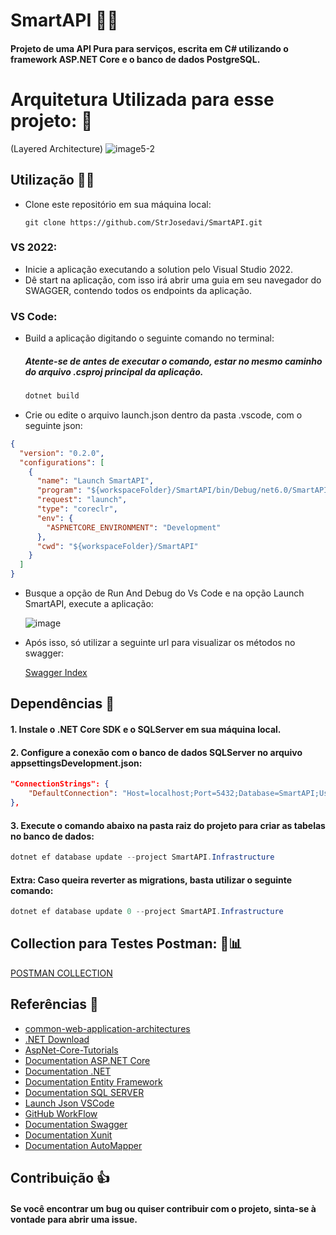 # SmartAPI 👨‍💻
#### Projeto de uma API Pura para serviços, escrita em C# utilizando o framework ASP.NET Core e o banco de dados PostgreSQL.

# Arquitetura Utilizada para esse projeto: 👷

(Layered Architecture)
![image5-2](https://github.com/StrJosedavi/SmartAPI/assets/97465437/0cd1185d-fa74-4afc-8a5e-e13fc3c52e0c)

## Utilização 👨‍🏫

- Clone este repositório em sua máquina local:
    
    ```gitbash
    git clone https://github.com/StrJosedavi/SmartAPI.git
    ```

### VS 2022:

- Inicie a aplicação executando a solution pelo Visual Studio 2022.
- Dê start na aplicação, com isso irá abrir uma guia em seu navegador do SWAGGER, contendo todos os endpoints da aplicação.

### VS Code:

- Build a aplicação digitando o seguinte comando no terminal:
  ##### Atente-se de antes de executar o comando, estar no mesmo caminho do arquivo .csproj principal da aplicação.
    
    ```powershell
    dotnet build
    ```

- Crie ou edite o arquivo launch.json dentro da pasta .vscode, com o seguinte json:

```json
{
  "version": "0.2.0",
  "configurations": [
    {
      "name": "Launch SmartAPI",
      "program": "${workspaceFolder}/SmartAPI/bin/Debug/net6.0/SmartAPI.dll",
      "request": "launch",
      "type": "coreclr",
      "env": {
        "ASPNETCORE_ENVIRONMENT": "Development"
      },
      "cwd": "${workspaceFolder}/SmartAPI"
    }
  ]
}
```

- Busque a opção de Run And Debug do Vs Code e na opção Launch SmartAPI, execute a aplicação:

    ![image](https://github.com/StrJosedavi/SmartAPI/assets/97465437/71c25a6c-a57a-4c9c-b961-93dc22f04cbe)

- Após isso, só utilizar a seguinte url para visualizar os métodos no swagger:

    [Swagger Index](https://localhost:7218/swagger/index.html)

## Dependências 🚀

#### 1. Instale o .NET Core SDK e o SQLServer em sua máquina local.

#### 2. Configure a conexão com o banco de dados SQLServer no arquivo appsettingsDevelopment.json:

```json
"ConnectionStrings": {    
    "DefaultConnection": "Host=localhost;Port=5432;Database=SmartAPI;Username=Davi;Password=123"      
},
```
 
#### 3. Execute o comando abaixo na pasta raiz do projeto para criar as tabelas no banco de dados:

```powershell
dotnet ef database update --project SmartAPI.Infrastructure
```

#### Extra: Caso queira reverter as migrations, basta utilizar o seguinte comando:

```powershell
dotnet ef database update 0 --project SmartAPI.Infrastructure
```

## Collection para Testes Postman: 🧬📊

[POSTMAN COLLECTION](https://web.postman.co/workspace/SmartAPI~3968ccf6-bdb5-42a7-826c-ebe731648148/overview)

## Referências 📖

- [common-web-application-architectures](https://learn.microsoft.com/en-us/dotnet/architecture/modern-web-apps-azure/common-web-application-architectures)
- [.NET Download](https://dotnet.microsoft.com/pt-br/download/dotnet)
- [AspNet-Core-Tutorials](https://learn.microsoft.com/pt-br/aspnet/core/tutorials/first-web-api?view=aspnetcore-7.0&tabs=visual-studio)
- [Documentation ASP.NET Core](https://learn.microsoft.com/pt-br/aspnet/core/?view=aspnetcore-7.0)
- [Documentation .NET](https://learn.microsoft.com/en-us/dotnet/)
- [Documentation Entity Framework](https://learn.microsoft.com/en-us/ef/)
- [Documentation SQL SERVER](https://learn.microsoft.com/en-us/sql/sql-server/?view=sql-server-ver16)
- [Launch Json VSCode](https://code.visualstudio.com/docs/csharp/debugger-settings)
- [GitHub WorkFlow](https://docs.github.com/en/actions/using-workflows)
- [Documentation Swagger](https://swagger.io/docs/)
- [Documentation Xunit](https://xunit.net/#documentation)
- [Documentation AutoMapper](https://docs.automapper.org/en/stable/)

## Contribuição 👍
#### Se você encontrar um bug ou quiser contribuir com o projeto, sinta-se à vontade para abrir uma issue.
